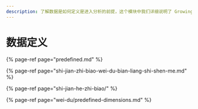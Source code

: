 ```yaml
---
description: 了解数据是如何定义是进入分析的前提，这个模块中我们详细说明了 GrowingIO 数据模型。
---
```


# 数据定义

{% page-ref page="predefined.md" %}

{% page-ref page="shi-jian-zhi-biao-wei-du-bian-liang-shi-shen-me.md" %}

{% page-ref page="shi-jian-he-zhi-biao/" %}

{% page-ref page="wei-du/predefined-dimensions.md" %}

  


